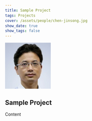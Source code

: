 ```yaml
---
title: Sample Project
tags: Projects
cover: /assets/people/chen-jinsong.jpg
show_date: true
show_tags: false
---
```


<img src="/assets/people/chen-jinsong.jpg" alt="profile photo of Chen Jinsong" width="30%"/>

## Sample Project

Content
